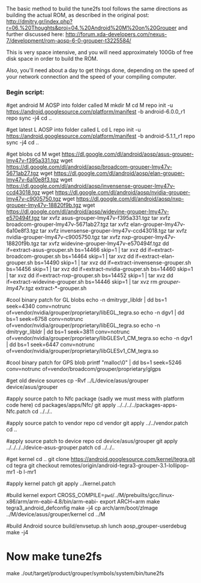 The basic method to build the tune2fs tool follows the same directions as building the actual ROM,
as described in the original post: http://dmitry.gr/index.php?r=06.%20Thoughts&proj=04.%20Android%20M%20on%20Grouper
and further discussed here: http://forum.xda-developers.com/nexus-7/development/rom-aosp-6-0-grouper-t3225584/


This is very space intensive, and you will need approximately 100Gb of free disk space
in order to build the ROM.

Also, you'll need about a day to get things done, depending on the speed of your network
connection and the speed of your compiling computer.

### Begin script:

#get android M AOSP into folder called M
mkdir M
cd M
repo init -u https://android.googlesource.com/platform/manifest -b android-6.0.0_r1
repo sync -j4
cd ..

#get latest L AOSP into folder called L
cd L
repo init -u https://android.googlesource.com/platform/manifest -b android-5.1.1_r1
repo sync -j4
cd ..

#get blobs
cd M
wget https://dl.google.com/dl/android/aosp/asus-grouper-lmy47v-f395a331.tgz
wget https://dl.google.com/dl/android/aosp/broadcom-grouper-lmy47v-5671ab27.tgz
wget https://dl.google.com/dl/android/aosp/elan-grouper-lmy47v-6a10e8f3.tgz
wget https://dl.google.com/dl/android/aosp/invensense-grouper-lmy47v-ccd43018.tgz
wget https://dl.google.com/dl/android/aosp/nvidia-grouper-lmy47v-c9005750.tgz
wget https://dl.google.com/dl/android/aosp/nxp-grouper-lmy47v-18820f9b.tgz
wget https://dl.google.com/dl/android/aosp/widevine-grouper-lmy47v-e570494f.tgz
tar xvfz asus-grouper-lmy47v-f395a331.tgz
tar xvfz broadcom-grouper-lmy47v-5671ab27.tgz
tar xvfz elan-grouper-lmy47v-6a10e8f3.tgz
tar xvfz invensense-grouper-lmy47v-ccd43018.tgz
tar xvfz nvidia-grouper-lmy47v-c9005750.tgz
tar xvfz nxp-grouper-lmy47v-18820f9b.tgz
tar xvfz widevine-grouper-lmy47v-e570494f.tgz
dd if=extract-asus-grouper.sh bs=14466 skip=1       | tar xvz
dd if=extract-broadcom-grouper.sh bs=14464 skip=1   | tar xvz
dd if=extract-elan-grouper.sh bs=14490 skip=1       | tar xvz
dd if=extract-invensense-grouper.sh bs=14456 skip=1 | tar xvz
dd if=extract-nvidia-grouper.sh bs=14460 skip=1     | tar xvz
dd if=extract-nxp-grouper.sh bs=14452 skip=1        | tar xvz
dd if=extract-widevine-grouper.sh bs=14446 skip=1   | tar xvz
rm *grouper-lmy47v*.tgz extract-*-grouper.sh

#cool binary patch for GL blobs
echo -n dmitrygr_libldr | dd bs=1 seek=4340 conv=notrunc of=vendor/nvidia/grouper/proprietary/libEGL_tegra.so
echo -n dgv1 | dd bs=1 seek=6758 conv=notrunc of=vendor/nvidia/grouper/proprietary/libEGL_tegra.so
echo -n dmitrygr_libldr | dd bs=1 seek=3811 conv=notrunc of=vendor/nvidia/grouper/proprietary/libGLESv1_CM_tegra.so
echo -n dgv1 | dd bs=1 seek=6447 conv=notrunc of=vendor/nvidia/grouper/proprietary/libGLESv1_CM_tegra.so

#cool binary patch for GPS blob
printf "malloc\0" | dd bs=1 seek=5246 conv=notrunc of=vendor/broadcom/grouper/proprietary/glgps

#get old device sources
cp -Rvf ../L/device/asus/grouper device/asus/grouper

#apply source patch to Nfc package (sadly we must mess with platform code here)
cd packages/apps/Nfc/
git apply ../../../../packages-apps-Nfc.patch
cd ../../..

#apply source patch to vendor repo
cd vendor
git apply ../../vendor.patch
cd ..

#apply source patch to device repo
cd device/asus/grouper
git apply ../../../../device-asus-grouper.patch
cd ../../..

#get kernel
cd ..
git clone https://android.googlesource.com/kernel/tegra.git
cd tegra
git checkout remotes/origin/android-tegra3-grouper-3.1-lollipop-mr1 -b l-mr1

#apply kernel patch
git apply ../kernel.patch

#build kernel
export CROSS_COMPILE=`pwd`/../M/prebuilts/gcc/linux-x86/arm/arm-eabi-4.8/bin/arm-eabi-
export ARCH=arm
make tegra3_android_defconfig
make -j4
cp arch/arm/boot/zImage ../M/device/asus/grouper/kernel
cd ../M

#build Android
source build/envsetup.sh
lunch aosp_grouper-userdebug
make -j4

# Now make tune2fs
make ./out/target/product/grouper/symbols/system/bin/tune2fs

